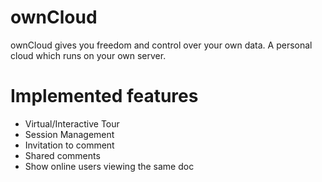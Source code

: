 # ownCloud
ownCloud gives you freedom and control over your own data.
A personal cloud which runs on your own server.

# Implemented features
 - Virtual/Interactive Tour
 - Session Management
 - Invitation to comment
 - Shared comments
 - Show online users viewing the same doc